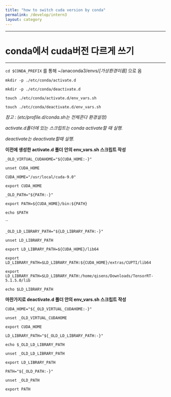 ```yaml
---
title: "how to switch cuda version by conda"
permalink: /develop/intern3
layout: category
---
```




--------------------------
# conda에서 cuda버전 다르게 쓰기

-----------------------------

`cd $CONDA_PREFIX` 를 통해 ~/anaconda3/envs/*[가상환경이름]* 으로 옴

`mkdir -p ./etc/conda/activate.d`

`mkdir -p ./etc/conda/deactivate.d`

`touch ./etc/conda/activate.d/env_vars.sh`

`touch ./etc/conda/deactivate.d/env_vars.sh`



*참고 : (etc/profile.d/conda.sh는 전체콘다 환경설정)* 

*activate.d폴더에 있는 스크립트는 conda activate할 때 실행.*

*deactivate는 deactivate할때 실행.*

 

**이전에 생성한 activate.d  폴더 안의 env_vars.sh   스크립트 작성**                                    

 `_OLD_VIRTUAL_CUDAHOME="${CUDA_HOME:-}"`

 `unset CUDA_HOME`

 `CUDA_HOME="/usr/local/cuda-9.0"`

 `export CUDA_HOME`

 `_OLD_PATH="${PATH:-}"`

 `export PATH=${CUDA_HOME}/bin:${PATH}`

 `echo $PATH`

`` 

 `_OLD_LD_LIBRARY_PATH="${LD_LIBRARY_PATH:-}"`

 `unset LD_LIBRARY_PATH`

 `export LD_LIBRARY_PATH=${CUDA_HOME}/lib64`

 `export LD_LIBRARY_PATH=$LD_LIBRARY_PATH:${CUDA_HOME}/extras/CUPTI/lib64`

 `export LD_LIBRARY_PATH=$LD_LIBRARY_PATH:/home/qisens/Downloads/TensorRT-5.1.5.0/lib`

 `echo $LD_LIBRARY_PATH`

 

**마찬가지로 deactivate.d 폴더 안의 env_vars.sh  스크립트 작성**                                         

 `CUDA_HOME="${_OLD_VIRTUAL_CUDAHOME:-}"`

 `unset _OLD_VIRTUAL_CUDAHOME`

 `export CUDA_HOME`



 `LD_LIBRARY_PATH="${_OLD_LD_LIBRARY_PATH:-}"`

 `echo $_OLD_LD_LIBRARY_PATH`

 `unset _OLD_LD_LIBRARY_PATH`

 `export LD_LIBRARY_PATH`



 `PATH="${_OLD_PATH:-}"`

 `unset _OLD_PATH`

 `export PATH`